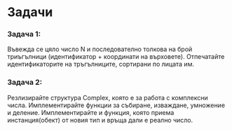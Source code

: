 # Задачи
### Задача 1: 
Въвежда се цяло число N и последователно толкова на брой триъгълници (идентификатор + координати на върховете). Отпечатайте идентификаторите на тръгълниците, сортирани по лицата им.

### Задача 2: 
Резлизирайте структура Complex, която е за работа с комплексни числа. Имплементирайте функции за събиране, изваждане, умножение и деление. Имплементирайте и функция, която приема инстанция(обект) от новия тип и връща дали е реално число.
